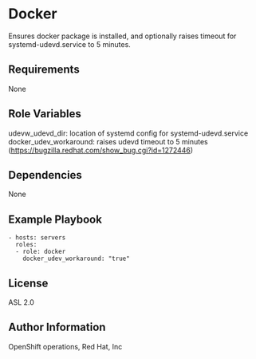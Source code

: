 Docker
=========

Ensures docker package is installed, and optionally raises timeout for systemd-udevd.service to 5 minutes.

Requirements
------------

None

Role Variables
--------------

udevw_udevd_dir: location of systemd config for systemd-udevd.service
docker_udev_workaround: raises udevd timeout to 5 minutes (https://bugzilla.redhat.com/show_bug.cgi?id=1272446)

Dependencies
------------

None

Example Playbook
----------------

    - hosts: servers
      roles:
      - role: docker
        docker_udev_workaround: "true"

License
-------

ASL 2.0

Author Information
------------------

OpenShift operations, Red Hat, Inc
